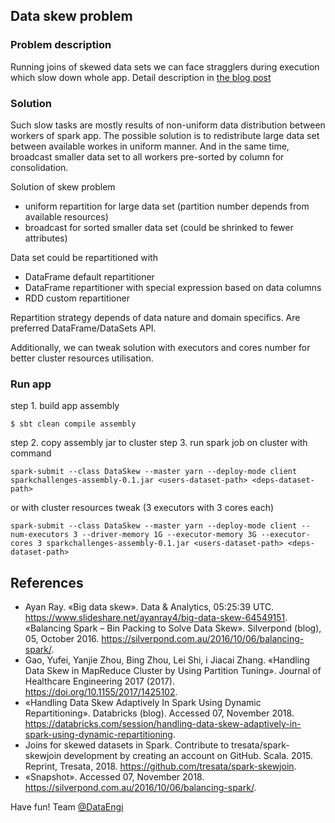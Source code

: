 ## Data skew problem 

### Problem description
Running joins of skewed data sets we can face stragglers during execution which slow down whole app. Detail description in [the blog post](https://dataengi.com/2019/02/06/spark-data-skew-problem/)

### Solution

Such slow tasks are mostly results of non-uniform data distribution between workers of spark app. The possible solution is to redistribute large data set between available workes in uniform manner. And in the same time, broadcast smaller data set to all workers pre-sorted by column for consolidation.

Solution of skew problem
 - uniform repartition for large data set (partition number depends from available resources)
 - broadcast for sorted smaller data set (could be shrinked to fewer attributes)

Data set could be repartitioned with 
- DataFrame default repartitioner
- DataFrame repartitioner with special expression based on data columns
- RDD custom repartitioner

Repartition strategy depends of data nature and domain specifics. Are preferred DataFrame/DataSets API.

Additionally, we can tweak solution with executors and cores number for better cluster resources utilisation.

### Run app
step 1. build app assembly
```
$ sbt clean compile assembly
```
step 2. copy assembly jar to cluster
step 3. run spark job on cluster with command
```
spark-submit --class DataSkew --master yarn --deploy-mode client sparkchallenges-assembly-0.1.jar <users-dataset-path> <deps-dataset-path>
```
or with cluster resources tweak (3 executors with 3 cores each)
```
spark-submit --class DataSkew --master yarn --deploy-mode client --num-executors 3 --driver-memory 1G --executor-memory 3G --executor-cores 3 sparkchallenges-assembly-0.1.jar <users-dataset-path> <deps-dataset-path>
```

## References

- Ayan Ray. «Big data skew». Data & Analytics, 05:25:39 UTC. https://www.slideshare.net/ayanray4/big-data-skew-64549151.
«Balancing Spark – Bin Packing to Solve Data Skew». Silverpond (blog), 05, October 2016. https://silverpond.com.au/2016/10/06/balancing-spark/.
- Gao, Yufei, Yanjie Zhou, Bing Zhou, Lei Shi, і Jiacai Zhang. «Handling Data Skew in MapReduce Cluster by Using Partition Tuning». Journal of Healthcare Engineering 2017 (2017). https://doi.org/10.1155/2017/1425102.
- «Handling Data Skew Adaptively In Spark Using Dynamic Repartitioning». Databricks (blog). Accessed 07, November 2018. https://databricks.com/session/handling-data-skew-adaptively-in-spark-using-dynamic-repartitioning.
- Joins for skewed datasets in Spark. Contribute to tresata/spark-skewjoin development by creating an account on GitHub. Scala. 2015. Reprint, Tresata, 2018. https://github.com/tresata/spark-skewjoin.
- «Snapshot». Accessed 07, November 2018. https://silverpond.com.au/2016/10/06/balancing-spark/.

Have fun! Team [@DataEngi](https://github.com/dataengi)


